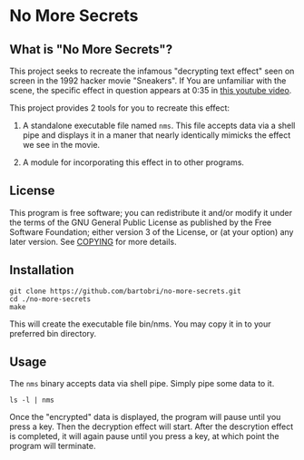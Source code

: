 No More Secrets
===============

What is "No More Secrets"?
--------------------------

This project seeks to recreate the infamous "decrypting text effect" seen on screen in the 1992 hacker
movie "Sneakers". If You are unfamiliar with the scene, the specific effect in question appears at
0:35 in [this youtube video](https://www.youtube.com/watch?v=F5bAa6gFvLs).

This project provides 2 tools for you to recreate this effect:

1. A standalone executable file named `nms`. This file accepts data via a shell pipe and displays it in a maner that nearly identically mimicks the effect we see in the movie.

2. A module for incorporating this effect in to other programs.

License
-------

This program is free software; you can redistribute it and/or modify it under the terms of the GNU
General Public License as published by the Free Software Foundation; either version 3 of the License,
or (at your option) any later version.  See [COPYING](COPYING) for more details.

Installation
------------
```
git clone https://github.com/bartobri/no-more-secrets.git
cd ./no-more-secrets
make
```

This will create the executable file bin/nms. You may copy it in to your preferred bin directory.

Usage
-----

The `nms` binary accepts data via shell pipe. Simply pipe some data to it.
```
ls -l | nms
```
Once the "encrypted" data is displayed, the program will pause until you press a key. Then the
decryption effect will start. After the descrytion effect is completed, it will again pause until
you press a key, at which point the program will terminate.

